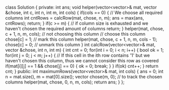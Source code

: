 class Solution {
private:
int ans;
void helper(vector<vector<int>>& mat, vector<int> &chose, int c, int n, int m, int cols) {
if(cols == 0) { // We choose all required columns
int cntRows = calcRow(mat, chose, n, m);
ans = max(ans, cntRows);
return;
}
if(c >= m) { // if column size is exhausted and we haven't chosen the required amount of columns
return;
}
helper(mat, chose, c + 1, n, m, cols); // not choosing this column
// choose this column
chose[c] = 1; // mark this column
helper(mat, chose, c + 1, n, m, cols - 1);
chose[c] = 0; // unmark this column
}
int calcRow(vector<vector<int>>& mat, vector<int> &chose, int n, int m) {
int cnt = 0;
for(int i = 0; i < n; i++) {
bool ok = 1;
for(int j = 0; j < m; j++) {
// If this cell in the ith row contains '1' but we haven't chosen this column, thus we cannot consider this row as covered
if(mat[i][j] == 1 && chose[j] == 0) {
ok = 0;
break;
}
}
if(ok) cnt++;
}
return cnt;
}
public:
int maximumRows(vector<vector<int>>& mat, int cols) {
ans = 0;
int n = mat.size(), m = mat[0].size();
vector<int> chose(m, 0); // to track the chosen columns
helper(mat, chose, 0, n, m, cols);
return ans;
}
};